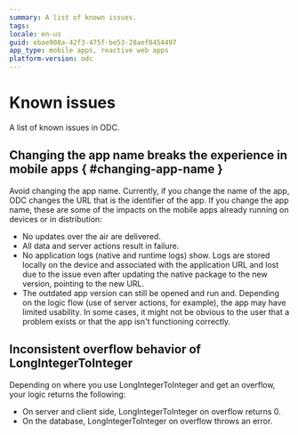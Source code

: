 ```yaml
---
summary: A list of known issues.
tags:
locale: en-us
guid: ebae908a-42f3-475f-be53-28aef8454497
app_type: mobile apps, reactive web apps
platform-version: odc
---
```


# Known issues

A list of known issues in ODC.

## Changing the app name breaks the experience in mobile apps { #changing-app-name } 

Avoid changing the app name. Currently, if you change the name of the app, ODC changes the URL that is the identifier of the app. If you change the app name, these are some of the impacts on the mobile apps already running on devices or in distribution:

* No updates over the air are delivered.
* All data and server actions result in failure.
* No application logs (native and runtime logs) show. Logs are stored locally on the device and associated with the application URL and lost due to the issue even after updating the native package to the new version, pointing to the new URL. 
* The outdated app version can still be opened and run and. Depending on the logic flow (use of server actions, for example), the app may have limited usability. In some cases, it might not be obvious to the user that a problem exists or that the app isn't functioning correctly.

## Inconsistent overflow behavior of LongIntegerToInteger

Depending on where you use LongIntegerToInteger and get an overflow, your logic returns the following:

* On server and client side, LongIntegerToInteger on overflow returns 0.
* On the database, LongIntegerToInteger on overflow throws an error.
